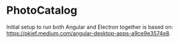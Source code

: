 # PhotoCatalog


Initial setup to run both Angular and Electron together is based on: https://pkief.medium.com/angular-desktop-apps-a9ce9e3574e8.
